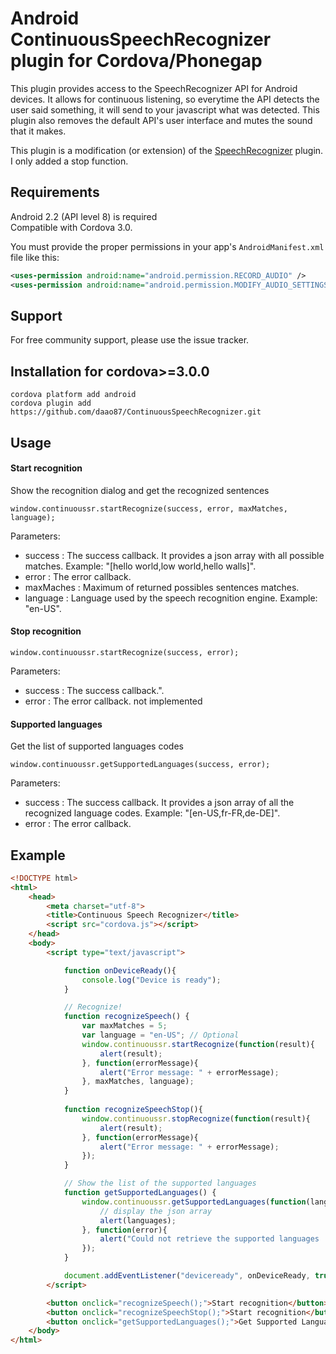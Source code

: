 Android ContinuousSpeechRecognizer plugin for Cordova/Phonegap
===================================
This plugin provides access to the SpeechRecognizer API for Android devices. It allows for continuous listening, so everytime the API detects the user said something, it will send to your javascript what was detected. This plugin also removes the default API's user interface and mutes the sound that it makes.

This plugin is a modification (or extension) of the [SpeechRecognizer](https://github.com/daao87/ContinuousSpeechRecognizer.git) plugin.
I only added a stop function.

Requirements
-------------
Android 2.2 (API level 8) is required  
Compatible with Cordova 3.0.

You must provide the proper permissions in your app's `AndroidManifest.xml` file like this:

```xml
<uses-permission android:name="android.permission.RECORD_AUDIO" />
<uses-permission android:name="android.permission.MODIFY_AUDIO_SETTINGS" />
```

Support
---------------------
For free community support, please use the issue tracker.

Installation for cordova>=3.0.0
-----------------------------------------------------
```
cordova platform add android
cordova plugin add https://github.com/daao87/ContinuousSpeechRecognizer.git
```
  

Usage
-------

#### Start recognition
Show the recognition dialog and get the recognized sentences

    window.continuoussr.startRecognize(success, error, maxMatches, language);
Parameters:
* success : The success callback. It provides a json array with all possible matches. Example: "[hello world,low world,hello walls]".
* error : The error callback.
* maxMaches : Maximum of returned possibles sentences matches.
* language : Language used by the speech recognition engine. Example: "en-US".

#### Stop recognition
    window.continuoussr.startRecognize(success, error);
Parameters:
* success : The success callback.".
* error : The error callback. not implemented

#### Supported languages
Get the list of supported languages codes

    window.continuoussr.getSupportedLanguages(success, error);
Parameters:
* success : The success callback. It provides a json array of all the recognized language codes. Example: "[en-US,fr-FR,de-DE]".
* error : The error callback.

Example
----------------
```html
<!DOCTYPE html>
<html>
    <head>
        <meta charset="utf-8">
        <title>Continuous Speech Recognizer</title>
        <script src="cordova.js"></script>
    </head>
    <body>
        <script type="text/javascript">

            function onDeviceReady(){
                console.log("Device is ready");
            }

            // Recognize!
            function recognizeSpeech() {
                var maxMatches = 5;
                var language = "en-US"; // Optional
                window.continuoussr.startRecognize(function(result){
                    alert(result);
                }, function(errorMessage){
                    alert("Error message: " + errorMessage);
                }, maxMatches, language);
            }
			
			function recognizeSpeechStop(){
				window.continuoussr.stopRecognize(function(result){
                    alert(result);
                }, function(errorMessage){
                    alert("Error message: " + errorMessage);
                });
			}

            // Show the list of the supported languages
            function getSupportedLanguages() {
                window.continuoussr.getSupportedLanguages(function(languages){
                    // display the json array
                    alert(languages);
                }, function(error){
                    alert("Could not retrieve the supported languages : " + error);
                });
            }

            document.addEventListener("deviceready", onDeviceReady, true);
        </script>

        <button onclick="recognizeSpeech();">Start recognition</button>
		<button onclick="recognizeSpeechStop();">Start recognition</button>
        <button onclick="getSupportedLanguages();">Get Supported Languages</button>
    </body>
</html>
```
